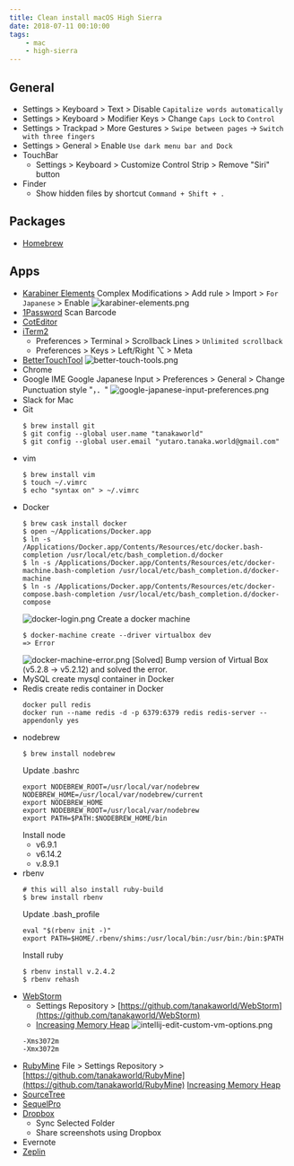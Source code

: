```yaml
---
title: Clean install macOS High Sierra
date: 2018-07-11 00:10:00
tags:
    - mac
    - high-sierra
---
```


## General
- Settings > Keyboard > Text > Disable `Capitalize words automatically`
- Settings > Keyboard > Modifier Keys > Change `Caps Lock` to `Control`
- Settings > Trackpad > More Gestures > `Swipe between pages` -> `Switch with three fingers`
- Settings > General > Enable `Use dark menu bar and Dock`
- TouchBar
	- Settings > Keyboard > Customize Control Strip > Remove "Siri" button
- Finder
    - Show hidden files by shortcut `Command + Shift + .`

## Packages
- [Homebrew](https://brew.sh/)

## Apps
- [Karabiner Elements](https://pqrs.org/osx/karabiner/)	
     Complex Modifications > Add rule >  Import > `For Japanese` > Enable
     ![karabiner-elements.png](karabiner-elements.png 'karabiner-elements.png')
- [1Password](https://1password.com/downloads/)
    Scan Barcode
- [CotEditor](https://coteditor.com/)
- [iTerm2](https://www.iterm2.com/)
     - Preferences > Terminal > Scrollback Lines > `Unlimited scrollback`
     - Preferences > Keys > Left/Right ⌥ > Meta
- [BetterTouchTool](https://folivora.ai/downloads/)
    ![better-touch-tools.png](better-touch-tools.png 'better-touch-tools.png')
- Chrome
- Google IME
	Google Japanese Input > Preferences > General > Change Punctuation style "，．"
	![google-japanese-input-preferences.png](google-japanese-input-preferences.png 'google-japanese-input-preferences.png')
- Slack for Mac
- Git
    ```
    $ brew install git
    $ git config --global user.name "tanakaworld"
    $ git config --global user.email "yutaro.tanaka.world@gmail.com"
    ```
- vim
    ```
    $ brew install vim
    $ touch ~/.vimrc
    $ echo "syntax on" > ~/.vimrc
    ```
- Docker
    ```
    $ brew cask install docker
    $ open ~/Applications/Docker.app
	$ ln -s /Applications/Docker.app/Contents/Resources/etc/docker.bash-completion /usr/local/etc/bash_completion.d/docker
	$ ln -s /Applications/Docker.app/Contents/Resources/etc/docker-machine.bash-completion /usr/local/etc/bash_completion.d/docker-machine
	$ ln -s /Applications/Docker.app/Contents/Resources/etc/docker-compose.bash-completion /usr/local/etc/bash_completion.d/docker-compose
	```
	![docker-login.png](docker-login.png 'docker-login.png')
	Create a docker machine
	```
    $ docker-machine create --driver virtualbox dev
    => Error
    ```
    ![docker-machine-error.png](docker-machine-error.png 'docker-machine-error.png')
	[Solved] Bump version of Virtual Box (v5.2.8 -> v5.2.12) and solved the error.
- MySQL
	create mysql container in Docker
- Redis
	create redis container in Docker
	```
	docker pull redis
	docker run --name redis -d -p 6379:6379 redis redis-server --appendonly yes
	```
- nodebrew
    ```
    $ brew install nodebrew
    ```
    Update .bashrc
    ```
    export NODEBREW_ROOT=/usr/local/var/nodebrew
    NODEBREW_HOME=/usr/local/var/nodebrew/current
    export NODEBREW_HOME
    export NODEBREW_ROOT=/usr/local/var/nodebrew
    export PATH=$PATH:$NODEBREW_HOME/bin
	```
	Install node
	- v6.9.1
	- v6.14.2
	- v.8.9.1
- rbenv
	```
	# this will also install ruby-build
	$ brew install rbenv
	```
	Update .bash_profile
	```
    eval "$(rbenv init -)"
    export PATH=$HOME/.rbenv/shims:/usr/local/bin:/usr/bin:/bin:$PATH
    ```
    Install ruby
    ```
    $ rbenv install v.2.4.2
    $ rbenv rehash
    ```
- [WebStorm](https://www.jetbrains.com/webstorm/)
	- Settings Repository > [https://github.com/tanakaworld/WebStorm](https://github.com/tanakaworld/WebStorm)
	- [Increasing Memory Heap](https://www.jetbrains.com/help/idea/increasing-memory-heap.html)
    ![intellij-edit-custom-vm-options.png](intellij-edit-custom-vm-options.png 'intellij-edit-custom-vm-options.png')
    ```
    -Xms3072m
    -Xmx3072m
    ```
- [RubyMine](https://www.jetbrains.com/ruby/)
	File > Settings Repository > [https://github.com/tanakaworld/RubyMine](https://github.com/tanakaworld/RubyMine)
	[Increasing Memory Heap](https://www.jetbrains.com/help/idea/increasing-memory-heap.html)
- [SourceTree](https://www.sourcetreeapp.com/)
- [SequelPro](https://sequelpro.com/)
- [Dropbox](https://www.dropbox.com/)
	- Sync Selected Folder
	- Share screenshots using Dropbox
- Evernote
- [Zeplin](https://zeplin.io/)

